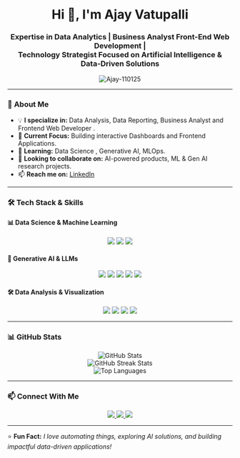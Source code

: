 <h1 align="center">Hi 👋, I'm Ajay Vatupalli</h1>
<h3 align="center">Expertise in Data Analytics | Business Analyst Front-End Web Development | <br>Technology Strategist Focused on Artificial Intelligence & Data-Driven Solutions</h3>

<p align="center">
  <img src="https://komarev.com/ghpvc/?username=Ajay-110125&label=Profile%20Views&color=0e75b6&style=flat" alt="Ajay-110125" />
</p>

---

### 🚀 **About Me**  
- 💡 **I specialize in:** Data Analysis, Data Reporting, Business Analyst and Frontend Web Developer .  
- 🔭 **Current Focus:** Building interactive Dashboards and Frontend Applications.  
- 🌱 **Learning:** Data Science , Generative AI, MLOps.  
- 👯 **Looking to collaborate on:** AI-powered products,  ML & Gen AI research projects.  
- 📫 **Reach me on:** [LinkedIn](https://www.linkedin.com/in/ajayvatupalli)      

---

### 🛠️ **Tech Stack & Skills**   

#### **📊 Data Science & Machine Learning**  
<p align="center">
  <img src="https://img.shields.io/badge/Python-3776AB?style=for-the-badge&logo=python&logoColor=white" />
  <img src="https://img.shields.io/badge/Numpy-FF6F00?style=for-the-badge&logo=tensorflow&logoColor=white" />
  <img src="https://img.shields.io/badge/Pandas-EE4C2C?style=for-the-badge&logo=pytorch&logoColor=white" />
</p>

#### **🤖 Generative AI & LLMs**  
<p align="center">
  <img src="https://img.shields.io/badge/LLMs%20-%23E4405F.svg?&style=for-the-badge&logo=openai&logoColor=white" />
  <img src="https://img.shields.io/badge/Hugging%20Face-F7E018?style=for-the-badge&logo=huggingface&logoColor=black" />
  <img src="https://img.shields.io/badge/LangChain-4285F4?style=for-the-badge&logo=python&logoColor=white" />
  <img src="https://img.shields.io/badge/Vector%20Databases-0052CC?style=for-the-badge&logo=database&logoColor=white" />
  <img src="https://img.shields.io/badge/FAISS-017CEE?style=for-the-badge&logo=facebook&logoColor=white" />
</p>

#### **🛠 Data Analysis & Visualization**  
<p align="center">
  <img src="https://img.shields.io/badge/SQL-4479A1?style=for-the-badge&logo=MySQL&logoColor=white" />
  <img src="https://img.shields.io/badge/PostgreSQL-336791?style=for-the-badge&logo=postgresql&logoColor=white" />
  <img src="https://img.shields.io/badge/Power%20BI-F2C811?style=for-the-badge&logo=powerbi&logoColor=black" />
  <img src="https://img.shields.io/badge/Tableau-E97627?style=for-the-badge&logo=tableau&logoColor=white" />
</p>

---

### 📊 **GitHub Stats**
<p align="center">
  <img src="https://github-readme-stats.vercel.app/api?username=Navin1005&show_icons=true&theme=radical" alt="GitHub Stats" />
  <br />
  <img src="https://github-readme-streak-stats.herokuapp.com/?user=Navin1005&theme=radical" alt="GitHub Streak Stats" />
  <br />
  <img src="https://github-readme-stats.vercel.app/api/top-langs/?username=Navin1005&layout=compact&theme=radical" alt="Top Languages" />
</p>

---

### 📫 **Connect With Me**
<p align="center">
  <a href="https://www.linkedin.com/in/naveen-chennaiepalem-657b19185/">
    <img src="https://img.shields.io/badge/LinkedIn-0A66C2?style=for-the-badge&logo=linkedin&logoColor=white" />
  </a>
  <a href="mailto:naveen.chenneypalem123@gmail.com">
    <img src="https://img.shields.io/badge/Email-D14836?style=for-the-badge&logo=gmail&logoColor=white" />
  </a>
  <a href="https://github.com/Navin1005">
    <img src="https://img.shields.io/badge/GitHub-181717?style=for-the-badge&logo=github&logoColor=white" />
  </a>
</p>

---

⭐ **Fun Fact:** *I love automating things, exploring AI solutions, and building impactful data-driven applications!*
